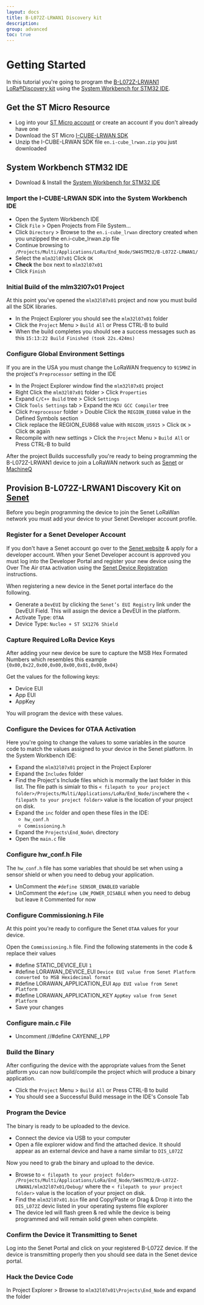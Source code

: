```yaml
---
layout: docs
title: B-L072Z-LRWAN1 Discovery kit
description:
group: advanced
toc: true
---
```


# Getting Started

In this tutorial you're going to program the [B-L072Z-LRWAN1 LoRa®Discovery kit](http://www.st.com/en/evaluation-tools/b-l072z-lrwan1.html) using the [System Workbench for STM32 IDE](../system-workbench-st32-ide).

## Get the ST Micro Resource

- Log into your [ST Micro account](https://my.st.com/cas/login?service=https%3A%2F%2Fmy.st.com%2Fcontent%2Fmy_st_com%2Fen.html) or create an account if you don't already have one
- Download the ST Micro [I-CUBE-LRWAN SDK](http://www.st.com/content/st_com/en/products/embedded-software/mcus-embedded-software/stm32-embedded-software/stm32cube-embedded-software-expansion/i-cube-lrwan.html)
- Unzip the I-CUBE-LRWAN SDK file `en.i-cube_lrwan.zip` you just downloaded

## System Workbench STM32 IDE

- Download & Install the [System Workbench for STM32 IDE](../system-workbench-st32-ide)

### Import the I-CUBE-LRWAN SDK into the System Workbench IDE

- Open the System Workbench IDE
- Click `File` > Open Projects from File System...
- Click `Directory` > Browse to the `en.i-cube_lrwan` directory created when you unzipped the en.i-cube_lrwan.zip file
- Continue browsing to `/Projects/Multi/Applications/LoRa/End_Node/SW4STM32/B-L072Z-LRWAN1/`
- Select the `mlm32l07x01` Click `OK`
- **Check** the box next to `mlm32l07x01`
- Click `Finish`

### Initial Build of the mlm32l07x01 Project

At this point you've opened the `mlm32l07x01` project and now you must build all the SDK libraries.

- In the Project Explorer you should see the `mlm32l07x01` folder
- Click the `Project` Menu > `Build All` or Press CTRL-B to build
- When the build completes you should see a success messages such as this `15:13:22 Build Finished (took 22s.424ms)`

### Configure Global Environment Settings

If you are in the USA you must change the LoRaWAN frequency to `915MHZ` in the project's `Preprocessor` setting in the IDE

- In the Project Explorer window find the `mlm32l07x01` project
- Right Click the `mlm32l07x01` folder > Click `Properties`
- Expand `C/C++ Build` tree > Click `Settings`
- Click `Tools Settings` tab > Expand the `MCU GCC Compiler` tree
- Click `Preprocessor` folder > Double Click the `REGION_EU868` value in the Defined Symbols section
- Click replace the REGION_EU868 value with `REGION_US915` > Click `OK` > Click `OK` again
- Recompile with new settings > Click the `Project` Menu > `Build All` or Press CTRL-B to build

After the project Builds successfully you're ready to being programming the B-L072Z-LRWAN1 device to join a LoRaWAN network such as [Senet](http://www.senetco.com/) or [MachineQ](http://machineq.com/)

## Provision B-L072Z-LRWAN1 Discovery Kit on [Senet](http://www.senetco.com/)

Before you begin programming the device to join the Senet LoRaWan network you must add your device to your Senet Developer account profile. 

### Register for a Senet Developer Account

If you don't have a Senet account go over to the [Senet website](http://www.senetco.com/developer-portal/) & apply for a developer account.  When your Senet Developer account is approved you must log into the Developer Portal and register your new device using the Over The Air `OTAA` activation using the [Senet Device Registration](http://docs.senetco.io/docs/dev/#device-registration) instructions.

When registering a new device in the Senet portal interface do the following.

- Generate a `DevEUI` by clicking the `Senet’s EUI Registry` link under the DevEUI Field. This will assign the device a DevEUI in the platform.
- Activate Type:  `OTAA`
- Device Type:  `Nucleo + ST SX1276 Shield`

### Capture Required LoRa Device Keys

After adding your new device be sure to capture the MSB Hex Formated Numbers which resembles this example `{0x00,0x22,0x00,0x00,0x00,0x01,0x00,0x04}`

Get the values for the following keys:

- Device EUI
- App EUI
- AppKey

You will program the device with these values.

### Configure the Devices for OTAA Activation

Here you're going to change the values to some variables in the source code to match the values assigned to your device in the Senet platform.
In the System Workbench IDE:

- Expand the `mlm32l07x01` project in the Project Explorer
- Expand the `Includes` folder
- Find the Project's Include files which is mormally the last folder in this list. The file path is simialr to this `< filepath to your project folder>/Projects/Multi/Applications/LoRa/End_Node/inc`where the `< filepath to your project folder>` value is the location of your project on disk.
- Expand the `inc` folder and open these files in the IDE:
    - `hw_conf.h`
    - `Commissioning.h`
- Expand the `Projects\End_Node\` directory
- Open the `main.c` file

### Configure hw_conf.h File    

The `hw_conf.h` file has some variables that should be set when using a sensor shield or when you need to debug your application.

- UnComment the `#define SENSOR_ENABLED` variable
- UnComment the `#define LOW_POWER_DISABLE` when you need to debug but leave it Commented for now

### Configure Commissioning.h File

At this point you're ready to configure the Senet `OTAA` values for your device.

Open the `Commissioning.h` file. Find the following statements in the code & replace their values

- #define STATIC_DEVICE_EUI         `1`
- #define LORAWAN_DEVICE_EUI        `Device EUI value from Senet Platform converted to MSB Hexidecimal format`
- #define LORAWAN_APPLICATION_EUI   `App EUI value from Senet Platform`
- #define LORAWAN_APPLICATION_KEY   `AppKey value from Senet Platform`
- Save your changes

### Configure main.c File

- Uncomment //#define CAYENNE_LPP


### Build the Binary

After configuring the device with the appropriate values from the Senet platform you can now build/compile the project which will produce a binary application.

- Click the `Project` Menu > `Build All` or Press CTRL-B to build
- You should see a Successful Build message in the IDE's Console Tab

### Program the Device

The binary is ready to be uploaded to the device.

- Connect the device via USB to your computer
- Open a file explorer widow and find the attached device. It should appear as an external device and have a name similar to `DIS_L072Z`

Now you need to grab the binary and upload to the device.

- Browse to `< filepath to your project folder> /Projects/Multi/Applications/LoRa/End_Node/SW4STM32/B-L072Z-LRWAN1/mlm32l07x01/Debug/` where the `< filepath to your project folder>` value is the location of your project on disk.
- Find the `mlm32l07x01.bin` file and Copy/Paste or Drag & Drop it into the `DIS_L072Z` devic listed in your operating systems file explorer
- The device led will flash green & red while the device is being programmed and will remain solid green when complete.

### Confirm the Device it Transmitting to Senet

Log into the Senet Portal and click on your registered B-L072Z device.  If the device is transmitting properly then you should see data in the Senet device portal. 



### Hack the Device Code


In Project Explorer > Browse to `mlm32l07x01\Projects\End_Node` and expand the folder
